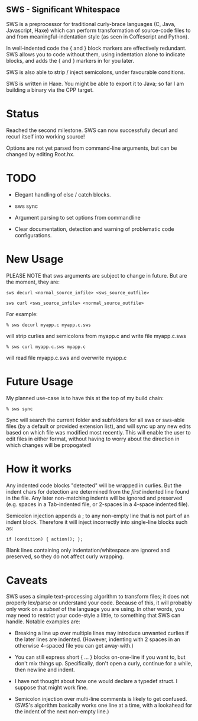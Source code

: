 SWS - Significant Whitespace
----------------------------

SWS is a preprocessor for traditional curly-brace languages (C, Java, Javascript, Haxe) which can perform transformation of source-code files to and from meaningful-indentation style (as seen in Coffescript and Python).

In well-indented code the { and } block markers are effectively redundant.  SWS allows you to code without them, using indentation alone to indicate blocks, and adds the { and } markers in for you later.

SWS is also able to strip / inject semicolons, under favourable conditions.

SWS is written in Haxe.  You might be able to export it to Java; so far I am building a binary via the CPP target.



# Status

Reached the second milestone.  SWS can now successfully decurl and recurl itself into working source!

Options are not yet parsed from command-line arguments, but can be changed by editing Root.hx.



# TODO

- Elegant handling of else / catch blocks.

- sws sync

- Argument parsing to set options from commandline

- Clear documentation, detection and warning of problematic code configurations.



# New Usage

PLEASE NOTE that sws arguments are subject to change in future.  But are the moment, they are:

    sws decurl <normal_source_infile> <sws_source_outfile>

    sws curl <sws_source_infile> <normal_source_outfile>

For example:

    % sws decurl myapp.c myapp.c.sws

will strip curlies and semicolons from myapp.c and write file myapp.c.sws

    % sws curl myapp.c.sws myapp.c

will read file myapp.c.sws and overwrite myapp.c



# Future Usage

My planned use-case is to have this at the top of my build chain:

    % sws sync

Sync will search the current folder and subfolders for all sws or sws-able files (by a default or provided extension list), and will sync up any new edits based on which file was modified most recently.  This will enable the user to edit files in either format, without having to worry about the direction in which changes will be propogated!



# How it works

Any indented code blocks "detected" will be wrapped in curlies.  But the indent chars for detection are determined from the _first_ indented line found in the file.  Any later non-matching indents will be ignored and preserved (e.g. spaces in a Tab-indented file, or 2-spaces in a 4-space indented file).

Semicolon injection appends a ; to any non-empty line that is not part of an indent block.  Therefore it will inject incorrectly into single-line blocks such as:

    if (condition) { action(); };

Blank lines containing only indentation/whitespace are ignored and preserved, so they do not affect curly wrapping.



# Caveats

SWS uses a simple text-processing algorithm to transform files; it does not properly lex/parse or understand your code.  Because of this, it will probably only work on a _subset_ of the language you are using.  In other words, you may need to restrict your code-style a little, to something that SWS can handle.  Notable examples are:

  - Breaking a line up over multiple lines may introduce unwanted curlies if the later lines are indented.  (However, indenting with 2 spaces in an otherwise 4-spaced file you can get away-with.)

  - You can still express short { ... } blocks on-one-line if you want to, but don't mix things up.  Specifically, don't open a curly, continue for a while, then newline and indent.

  - I have not thought about how one would declare a typedef struct.  I suppose that might work fine.

  - Semicolon injection over multi-line comments is likely to get confused.  (SWS's algorithm basically works one line at a time, with a lookahead for the indent of the next non-empty line.)



